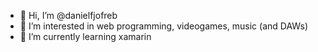 - 👋 Hi, I’m @danielfjofreb
- 👀 I’m interested in web programming, videogames, music (and DAWs)
- 🌱 I’m currently learning xamarin

<!---
danielfjofreb/danielfjofreb is a ✨ special ✨ repository because its `README.md` (this file) appears on your GitHub profile.
You can click the Preview link to take a look at your changes.
--->
